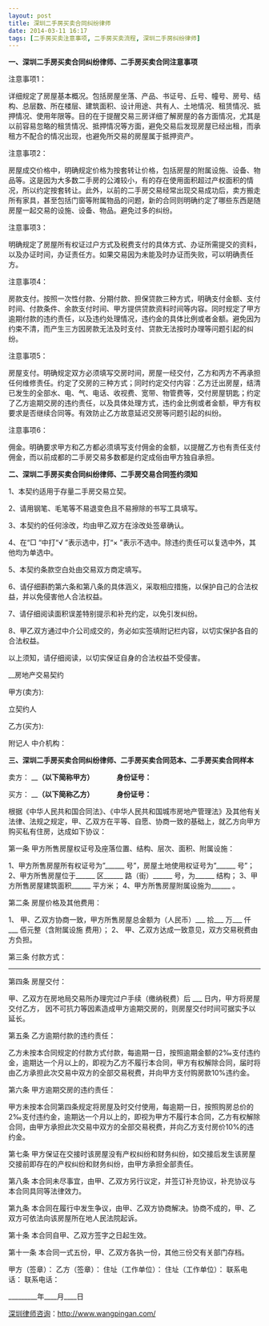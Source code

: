 ```yaml
---
layout: post
title: 深圳二手房买卖合同纠纷律师
date: 2014-03-11 16:17
tags: [二手房买卖注意事项, 二手房买卖流程, 深圳二手房纠纷律师]
---
```

<strong>一、深圳二手房买卖合同纠纷律师、二手房买卖合同注意事项</strong>

注意事项1：

详细规定了房屋基本概况。包括房屋坐落、产品、书证号、丘号、幢号、房号、结构、总层数、所在楼层、建筑面积、设计用途、共有人、土地情况、租赁情况、抵押情况、使用年限等。目的在于提醒交易三房详细了解房屋的各方面情况，尤其是以前容易忽略的租赁情况、抵押情况等方面，避免交易后发现房屋已经出租，而承租方不配合的情况出现，也避免所交易的房屋属于抵押资产。

注意事项2：

房屋成交价格中，明确规定价格为按套转让价格，包括房屋的附属设施、设备、物品等。这是因为大多数二手房的公滩较小，有的存在使用面积超过产权面积的情况，所以约定按套转让。此外，以前的二手房交易经常出现交易成功后，卖方搬走所有家具，甚至包括门窗等附属物品的问题，新的合同则明确约定了哪些东西是随房屋一起交易的设施、设备、物品。避免过多的纠纷。

注意事项3：

明确规定了房屋所有权证过户方式及税费支付的具体方式、办证所需提交的资料，以及办证时间，办证责任方。如果交易因为未能及时办证而失败，可以明确责任方。

注意事项4：

房款支付。按照一次性付款、分期付款、担保贷款三种方式，明确支付金额、支付时间、付款条件、余款支付时间、甲方提供贷款资料时间等内容。同时规定了甲方逾期付款的违约责任，以及违约处理情况，违约金的具体比例或者金额。避免因为约束不清，而产生三方因房款无法及时支付、贷款无法按时办理等问题引起的纠纷。

注意事项5：

房屋支付。明确规定双方必须填写交房时间，房屋一经交付，乙方和丙方不再承担任何维修责任。约定了交房的三种方式；同时约定交付内容：乙方迁出房屋，结清已发生的全部水、电、气、电话、收视费、宽带、物管费等，交付房屋钥匙；约定了乙方逾期交房的违约责任，以及具体处理方式，违约金比例或者金额，甲方有权要求是否继续合同等。有效防止乙方故意延迟交房等问题引起的纠纷。

注意事项6：

佣金。明确要求甲方和乙方都必须填写支付佣金的金额，以提醒乙方也有责任支付佣金，而以前成都的二手房交易多数都是约定成俗由甲方独自承担。

<strong>二、深圳二手房买卖合同纠纷律师、二手房交易合同签约须知</strong>

1、本契约适用于存量二手房交易立契。

2、请用钢笔、毛笔等不易退变色且不易擦除的书写工具填写。

3、本契约的任何涂改，均由甲乙双方在涂改处签章确认。

4、在“□ “中打“√ ”表示选中，打“× ”表示不选中。除违约责任可以复选中外，其他均为单选中。

5、本契约条款空白处由交易双方商定填写。

6、请仔细斟酌第六条和第八条的具体涵义，采取相应措施，以保护自己的合法权益，并以免侵害他人合法权益。

7、请仔细阅读面积误差特别提示和补充约定，以免引发纠纷。

8、甲乙双方通过中介公司成交的，务必如实签填附记栏内容，以切实保护各自的合法权益。

以上须知，请仔细阅读，以切实保证自身的合法权益不受侵害。

__房地产交易契约

甲方(卖方):

立契约人

乙方(买方):

附记人 中介机构：

<strong>三、深圳二手房买卖合同纠纷律师、二手房买卖合同范本、二手房买卖合同样本</strong>

卖方： ________（以下简称甲方） 　　　身份证号：______

买方： ________（以下简称乙方） 　　　身份证号：______

根据《中华人民共和国合同法》、《中华人民共和国城市房地产管理法》及其他有关法律、法规之规定，甲、乙双方在平等、自愿、协商一致的基础上，就乙方向甲方购买私有住房，达成如下协议：

第一条 甲方所售房屋权证号及座落位置、结构、层次、面积、附属设施：

1、甲方所售房屋所有权证号为”______ 号”，房屋土地使用权证号为”______ 号”；
2、甲方所售房屋位于______ 区______ 路（街）______ 号，为______ 结构；
3、甲方所售房屋建筑面积______ 平方米；
4、甲方所售房屋附属设施为______ 。

第二条 房屋价格及其他费用：

1、 甲、乙双方协商一致，甲方所售房屋总金额为（人民币）___ 拾___ 万___ 仟___ 佰元整（含附属设施
费用）；
2、 甲、乙双方达成一致意见，双方交易税费由 方负担。

第三条 付款方式：

______________________________________________________

第四条 房屋交付：

甲、乙双方在房地局交易所办理完过户手续（缴纳税费）后 ___ 日内，甲方将房屋交付乙方， 因不可抗力等因素造成甲方逾期交房的，则房屋交付时间可据实予以延长。

第五条 乙方逾期付款的违约责任：

乙方未按本合同规定的付款方式付款，每逾期一日，按照逾期金额的2‰支付违约金，逾期达一个月以上的，即视为乙方不履行本合同，甲方有权解除合同，届时将由乙方承担此次交易中双方的全部交易税费，并向甲方支付购房款10%违约金。

第六条 甲方逾期交房的违约责任：

甲方未按本合同第四条规定将房屋及时交付使用，每逾期一日，按照购房总价的2‰支付违约金，逾期达一个月以上的，即视为甲方不履行本合同，乙方有权解除合同，由甲方承担此次交易中双方的全部交易税费，并向乙方支付房价10%的违约金。

第七条 甲方保证在交接时该房屋没有产权纠纷和财务纠纷，如交接后发生该房屋交接前即存在的产权纠纷和财务纠纷，由甲方承担全部责任。

第八条 本合同未尽事宜，由甲、乙双方另行议定，并签订补充协议，补充协议与本合同具同等法律效力。

第九条 本合同在履行中发生争议，由甲、乙双方协商解决。协商不成的，甲、乙双方可依法向该房屋所在地人民法院起诉。

第十条 本合同自甲、乙双方签字之日起生效。

第十一条 本合同一式五份，甲、乙双方各执一份，其他三份交有关部门存档。

甲方（签章）：                              乙方（签章）：
住址（工作单位）：                          住址（工作单位）：
联系电话：                                  联系电话：

_________年____月____日

<a href="http://www.wangpingan.com/">深圳律师咨询</a>：<a href="http://www.wangpingan.com/">http://www.wangpingan.com/</a>

